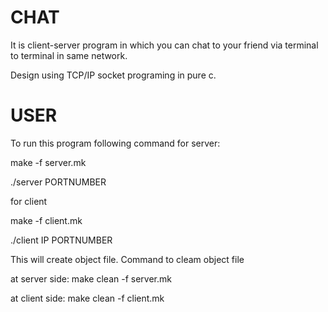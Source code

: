 # CHAT
  
  It is client-server program in which you can chat to your friend via terminal to terminal in same network.
  
  Design using TCP/IP socket programing in pure c.
  
# USER
  
  To run this program following command for server:
  
  make -f server.mk
  
  ./server PORTNUMBER
  
  
  for client
  
  make -f client.mk
  
  ./client IP PORTNUMBER
  
  This will create object file. Command to cleam object file
  
  at server side: make clean -f server.mk
  
  at client side: make clean -f client.mk
  
  
